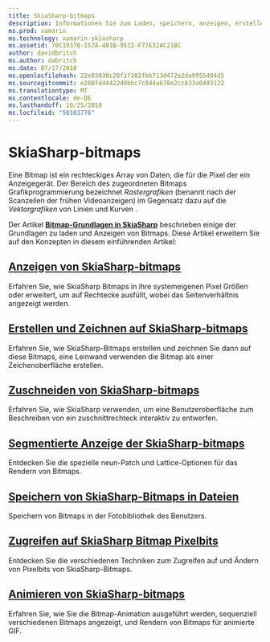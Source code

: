 ```yaml
---
title: SkiaSharp-bitmaps
description: Informationen Sie zum Laden, speichern, anzeigen, erstellen, gezeichnet werden soll, animieren und Zugriff auf die Bits von SkiaSharp-Bitmaps.
ms.prod: xamarin
ms.technology: xamarin-skiasharp
ms.assetid: 70C19370-157A-4B1B-9532-F77E32AC21BC
author: davidbritch
ms.author: dabritch
ms.date: 07/17/2018
ms.openlocfilehash: 22e03038c28f1f202fbb713d472e2da9955404d5
ms.sourcegitcommit: e268fd44422d0bbc7c944a678e2cc633a0493122
ms.translationtype: MT
ms.contentlocale: de-DE
ms.lasthandoff: 10/25/2018
ms.locfileid: "50103776"
---
```

# <a name="skiasharp-bitmaps"></a>SkiaSharp-bitmaps

Eine Bitmap ist ein rechteckiges Array von Daten, die für die Pixel der ein Anzeigegerät. Der Bereich des zugeordneten Bitmaps Grafikprogrammierung bezeichnet _Rastergrafiken_ (benannt nach der Scanzeilen der frühen Videoanzeigen) im Gegensatz dazu auf die _Vektorgrafiken_ von Linien und Kurven . 

Der Artikel **[Bitmap-Grundlagen in SkiaSharp](../basics/bitmaps.md)** beschrieben einige der Grundlagen zu laden und Anzeigen von Bitmaps. Diese Artikel erweitern Sie auf den Konzepten in diesem einführenden Artikel:

## <a name="displaying-skiasharp-bitmapsdisplayingmd"></a>[Anzeigen von SkiaSharp-bitmaps](displaying.md)

Erfahren Sie, wie SkiaSharp Bitmaps in ihre systemeigenen Pixel Größen oder erweitert, um auf Rechtecke ausfüllt, wobei das Seitenverhältnis angezeigt werden.

## <a name="creating-and-drawing-on-skiasharp-bitmapsdrawingmd"></a>[Erstellen und Zeichnen auf SkiaSharp-bitmaps](drawing.md)

Erfahren Sie, wie SkiaSharp-Bitmaps erstellen und zeichnen Sie dann auf diese Bitmaps, eine Leinwand verwenden die Bitmap als einer Zeichenoberfläche erstellen.

## <a name="cropping-skiasharp-bitmapscroppingmd"></a>[Zuschneiden von SkiaSharp-bitmaps](cropping.md)

Erfahren Sie, wie SkiaSharp verwenden, um eine Benutzeroberfläche zum Beschreiben von ein zuschnittrechteck interaktiv zu entwerfen.

## <a name="segmented-display-of-skiasharp-bitmapssegmentedmd"></a>[Segmentierte Anzeige der SkiaSharp-bitmaps](segmented.md)

Entdecken Sie die spezielle neun-Patch und Lattice-Optionen für das Rendern von Bitmaps.

## <a name="saving-skiasharp-bitmaps-to-filessavingmd"></a>[Speichern von SkiaSharp-Bitmaps in Dateien](saving.md)

Speichern von Bitmaps in der Fotobibliothek des Benutzers.

## <a name="accessing-skiasharp-bitmap-pixel-bitspixel-bitsmd"></a>[Zugreifen auf SkiaSharp Bitmap Pixelbits](pixel-bits.md)

Entdecken Sie die verschiedenen Techniken zum Zugreifen auf und Ändern von Pixelbits von SkiaSharp-Bitmaps.

## <a name="animating-skiasharp-bitmapsanimatingmd"></a>[Animieren von SkiaSharp-bitmaps](animating.md)

Erfahren Sie, wie Sie die Bitmap-Animation ausgeführt werden, sequenziell verschiedenen Bitmaps angezeigt, und Rendern von Bitmaps für animierte GIF.
